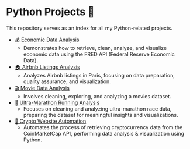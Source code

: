 # Python Projects 🐍

This repository serves as an index for all my Python-related projects.

- [💰 Economic Data Analysis](https://github.com/Mohab-DataAnalyst/economic-data-analysis)
  - Demonstrates how to retrieve, clean, analyze, and visualize economic data using the FRED API (Federal Reserve Economic Data).
- [🏠 Airbnb Listings Analysis](https://github.com/Mohab-DataAnalyst/airbnb-listings-analysis)
  - Analyzes Airbnb listings in Paris, focusing on data preparation, quality assurance, and visualization.
- [🎬 Movie Data Analysis](https://github.com/Mohab-DataAnalyst/movie-data-analysis)
  - Involves cleaning, exploring, and analyzing a movies dataset.
- [🏃 Ultra-Marathon Running Analysis](https://github.com/Mohab-DataAnalyst/ultra-marathon-running-analysis)
  - Focuses on cleaning and analyzing ultra-marathon race data, preparing the dataset for meaningful insights and visualizations.
- [🚀 Crypto Website Automation](https://github.com/Mohab-DataAnalyst/crypto-automation)
  - Automates the process of retrieving cryptocurrency data from the CoinMarketCap API, performing data analysis & visualization using Python.  
